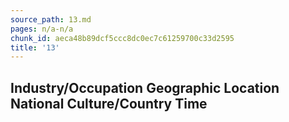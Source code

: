 ```yaml
---
source_path: 13.md
pages: n/a-n/a
chunk_id: aeca48b89dcf5ccc8dc0ec7c61259700c33d2595
title: '13'
---
```

## Industry/Occupation Geographic Location National Culture/Country Time
